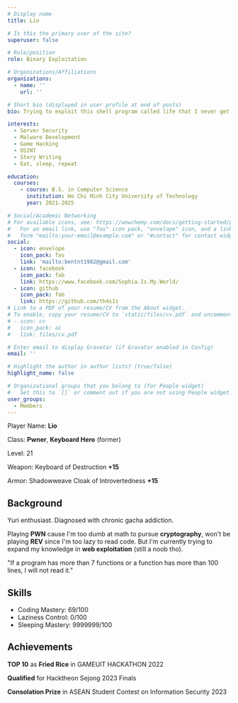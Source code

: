 ```yaml
---
# Display name
title: Lio

# Is this the primary user of the site?
superuser: false

# Role/position
role: Binary Exploitation

# Organizations/Affiliations
organizations:
  - name: ''
    url: ''

# Short bio (displayed in user profile at end of posts)
bio: Trying to exploit this shell program called life that I never get control of.

interests:
  - Server Security
  - Malware Development
  - Game Hacking
  - OSINT
  - Story Writing
  - Eat, sleep, repeat

education:
  courses:
    - course: B.S. in Computer Science
      institution: Ho Chi Minh City University of Technology
      year: 2021-2025

# Social/Academic Networking
# For available icons, see: https://wowchemy.com/docs/getting-started/page-builder/#icons
#   For an email link, use "fas" icon pack, "envelope" icon, and a link in the
#   form "mailto:your-email@example.com" or "#contact" for contact widget.
social:
  - icon: envelope
    icon_pack: fas
    link: 'mailto:bentnt1982@gmail.com'
  - icon: facebook
    icon_pack: fab
    link: https://www.facebook.com/Sophia.Is.My.World/
  - icon: github
    icon_pack: fab
    link: https://github.com/th4s1s
# Link to a PDF of your resume/CV from the About widget.
# To enable, copy your resume/CV to `static/files/cv.pdf` and uncomment the lines below.
# - icon: cv
#   icon_pack: ai
#   link: files/cv.pdf

# Enter email to display Gravatar (if Gravatar enabled in Config)
email: ''

# Highlight the author in author lists? (true/false)
highlight_name: false

# Organizational groups that you belong to (for People widget)
#   Set this to `[]` or comment out if you are not using People widget.
user_groups:
  - Members
---
```


Player Name: **Lio**

Class: **Pwner**, **Keyboard Hero** (former)

Level: 21

Weapon: Keyboard of Destruction **+15**

Armor: Shadowweave Cloak of Introvertedness **+15**

## Background

Yuri enthusiast. Diagnosed with chronic gacha addiction.

Playing **PWN** cause I'm too dumb at math to pursue **cryptography**, won't be playing **REV** since I'm too lazy to read code. But I'm currently trying to expand my knowledge in **web exploitation** (still a noob tho).

"If a program has more than 7 functions or a function has more than 100 lines, I will not read it."

## Skills

- Coding Mastery: 69/100
- Laziness Control: 0/100
- Sleeping Mastery: 9999999/100

## Achievements

**TOP 10** as **Fried Rice** in GAMEUIT HACKATHON 2022

**Qualified** for Hacktheon Sejong 2023 Finals

**Consolation Prize** in ASEAN Student Contest on Information Security 2023
